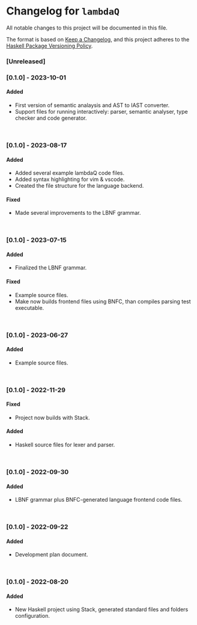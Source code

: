 # Changelog for `lambdaQ`

All notable changes to this project will be documented in this file.

The format is based on [Keep a Changelog](https://keepachangelog.com/en/1.0.0/),
and this project adheres to the
[Haskell Package Versioning Policy](https://pvp.haskell.org/).

### [Unreleased]   

### [0.1.0] - 2023-10-01
#### Added
- First version of semantic analaysis and AST to IAST converter.
- Support files for running interactively: parser, semantic analyser, type checker and code generator.

<br/>

### [0.1.0] - 2023-08-17
#### Added
- Added several example lambdaQ code files.
- Added syntax highlighting for vim & vscode.
- Created the file structure for the language backend.
#### Fixed
- Made several improvements to the LBNF grammar.

<br/>

### [0.1.0] - 2023-07-15 
#### Added
- Finalized the LBNF grammar.
#### Fixed
- Example source files.
- Make now builds frontend files using BNFC, than compiles parsing test executable.

<br/>

### [0.1.0] - 2023-06-27  
#### Added
- Example source files.
     
<br/>     
     
### [0.1.0] - 2022-11-29  
#### Fixed
- Project now builds with Stack.   
#### Added
- Haskell source files for lexer and parser.  

<br/> 

### [0.1.0] - 2022-09-30  
#### Added
- LBNF grammar plus BNFC-generated language frontend code files.

<br/> 

### [0.1.0] - 2022-09-22
#### Added
- Development plan document.

<br/> 

### [0.1.0] - 2022-08-20 
#### Added
- New Haskell project using Stack, generated standard files and folders configuration. 




